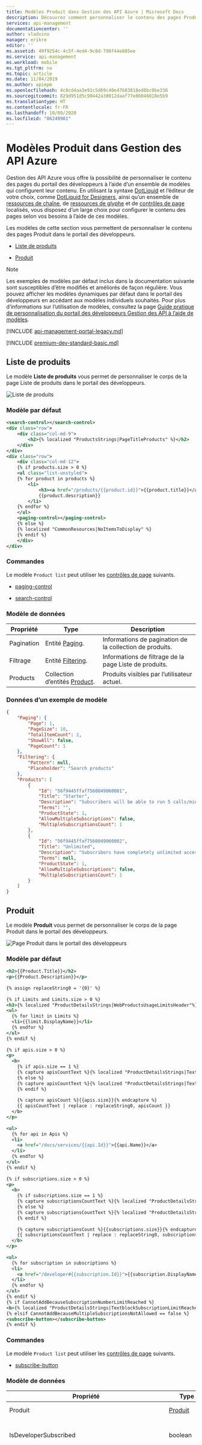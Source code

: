 ```yaml
---
title: Modèles Produit dans Gestion des API Azure | Microsoft Docs
description: Découvrez comment personnaliser le contenu des pages Produit dans le portail des développeurs Gestion des API Azure.
services: api-management
documentationcenter: ''
author: vladvino
manager: erikre
editor: ''
ms.assetid: 49f9254c-4c5f-4ed4-9c8d-798f44e805ee
ms.service: api-management
ms.workload: mobile
ms.tgt_pltfrm: na
ms.topic: article
ms.date: 11/04/2019
ms.author: apimpm
ms.openlocfilehash: 4c8cd4aa3e91c5d69c40e47683818ed8bc9be338
ms.sourcegitcommit: 829d951d5c90442a38012daaf77e86046018e5b9
ms.translationtype: HT
ms.contentlocale: fr-FR
ms.lasthandoff: 10/09/2020
ms.locfileid: "86249901"
---
```

# <a name="product-templates-in-azure-api-management"></a>Modèles Produit dans Gestion des API Azure

Gestion des API Azure vous offre la possibilité de personnaliser le contenu des pages du portail des développeurs à l’aide d’un ensemble de modèles qui configurent leur contenu. En utilisant la syntaxe [DotLiquid](http://dotliquidmarkup.org/) et l’éditeur de votre choix, comme [DotLiquid for Designers](https://github.com/dotliquid/dotliquid/wiki/DotLiquid-for-Designers), ainsi qu’un ensemble de [ressources de chaîne](api-management-template-resources.md#strings), de [ressources de glyphe](api-management-template-resources.md#glyphs) et de [contrôles de page](api-management-page-controls.md) localisés, vous disposez d’un large choix pour configurer le contenu des pages selon vos besoins à l’aide de ces modèles.  
  
 Les modèles de cette section vous permettent de personnaliser le contenu des pages Produit dans le portail des développeurs.  
  
-   [Liste de produits](#ProductList)  
  
-   [Produit](#Product)  
  
> [!NOTE]
>  Les exemples de modèles par défaut inclus dans la documentation suivante sont susceptibles d’être modifiés et améliorés de façon régulière. Vous pouvez afficher les modèles dynamiques par défaut dans le portail des développeurs en accédant aux modèles individuels souhaités. Pour plus d’informations sur l’utilisation de modèles, consultez la page [Guide pratique de personnalisation du portail des développeurs Gestion des API à l’aide de modèles](./api-management-developer-portal-templates.md).  

[!INCLUDE [api-management-portal-legacy.md](../../includes/api-management-portal-legacy.md)]

[!INCLUDE [premium-dev-standard-basic.md](../../includes/api-management-availability-premium-dev-standard-basic.md)]
  
##  <a name="product-list"></a><a name="ProductList"></a> Liste de produits  
 Le modèle **Liste de produits** vous permet de personnaliser le corps de la page Liste de produits dans le portail des développeurs.  
  
 ![Liste de produits](./media/api-management-product-templates/APIM_ProductsListTemplatePage.png "APIM_ProductsListTemplatePage")  
  
### <a name="default-template"></a>Modèle par défaut  
  
```xml  
<search-control></search-control>  
<div class="row">  
    <div class="col-md-9">  
        <h2>{% localized "ProductsStrings|PageTitleProducts" %}</h2>  
    </div>  
</div>  
<div class="row">  
    <div class="col-md-12">  
    {% if products.size > 0 %}  
    <ul class="list-unstyled">  
    {% for product in products %}  
        <li>  
            <h3><a href="/products/{{product.id}}">{{product.title}}</a></h3>  
            {{product.description}}  
        </li>     
    {% endfor %}  
    </ul>  
    <paging-control></paging-control>  
    {% else %}  
    {% localized "CommonResources|NoItemsToDisplay" %}  
    {% endif %}  
    </div>  
</div>  
```  
  
### <a name="controls"></a>Commandes  
 Le modèle `Product list` peut utiliser les [contrôles de page](api-management-page-controls.md) suivants.  
  
-   [paging-control](api-management-page-controls.md#paging-control)  
  
-   [search-control](api-management-page-controls.md#search-control)  
  
### <a name="data-model"></a>Modèle de données  
  
|Propriété|Type|Description|  
|--------------|----------|-----------------|  
|Pagination|Entité [Paging](api-management-template-data-model-reference.md#Paging).|Informations de pagination de la collection de produits.|  
|Filtrage|Entité [Filtering](api-management-template-data-model-reference.md#Filtering).|Informations de filtrage de la page Liste de produits.|  
|Products|Collection d’entités [Product](api-management-template-data-model-reference.md#Product).|Produits visibles par l’utilisateur actuel.|  
  
### <a name="sample-template-data"></a>Données d’un exemple de modèle  
  
```json  
{  
    "Paging": {  
        "Page": 1,  
        "PageSize": 10,  
        "TotalItemCount": 2,  
        "ShowAll": false,  
        "PageCount": 1  
    },  
    "Filtering": {  
        "Pattern": null,  
        "Placeholder": "Search products"  
    },  
    "Products": [  
        {  
            "Id": "56f9445ffaf7560049060001",  
            "Title": "Starter",  
            "Description": "Subscribers will be able to run 5 calls/minute up to a maximum of 100 calls/week.",  
            "Terms": "",  
            "ProductState": 1,  
            "AllowMultipleSubscriptions": false,  
            "MultipleSubscriptionsCount": 1  
        },  
        {  
            "Id": "56f9445ffaf7560049060002",  
            "Title": "Unlimited",  
            "Description": "Subscribers have completely unlimited access to the API. Administrator approval is required.",  
            "Terms": null,  
            "ProductState": 1,  
            "AllowMultipleSubscriptions": false,  
            "MultipleSubscriptionsCount": 1  
        }  
    ]  
}  
```  
  
##  <a name="product"></a><a name="Product"></a> Produit  
 Le modèle **Produit** vous permet de personnaliser le corps de la page Produit dans le portail des développeurs.  
  
 ![Page Produit dans le portail des développeurs](./media/api-management-product-templates/APIM_ProductPage.png "APIM_ProductPage")  
  
### <a name="default-template"></a>Modèle par défaut  
  
```xml  
<h2>{{Product.Title}}</h2>  
<p>{{Product.Description}}</p>  
  
{% assign replaceString0 = '{0}' %}  
  
{% if Limits and Limits.size > 0 %}  
<h3>{% localized "ProductDetailsStrings|WebProductsUsageLimitsHeader"%}</h3>  
<ul>  
  {% for limit in Limits %}  
  <li>{{limit.DisplayName}}</li>  
  {% endfor %}  
</ul>  
{% endif %}  
  
{% if apis.size > 0 %}  
<p>  
  <b>  
    {% if apis.size == 1 %}  
    {% capture apisCountText %}{% localized "ProductDetailsStrings|TextblockSingleApisCount" %}{% endcapture %}  
    {% else %}  
    {% capture apisCountText %}{% localized "ProductDetailsStrings|TextblockMultipleApisCount" %}{% endcapture %}  
    {% endif %}  
  
    {% capture apisCount %}{{apis.size}}{% endcapture %}  
    {{ apisCountText | replace : replaceString0, apisCount }}  
  </b>  
</p>  
  
<ul>  
  {% for api in Apis %}  
  <li>  
    <a href="/docs/services/{{api.Id}}">{{api.Name}}</a>  
  </li>  
  {% endfor %}  
</ul>  
{% endif %}  
  
{% if subscriptions.size > 0 %}  
<p>  
  <b>  
    {% if subscriptions.size == 1 %}  
    {% capture subscriptionsCountText %}{% localized "ProductDetailsStrings|TextblockSingleSubscriptionsCount" %}{% endcapture %}  
    {% else %}  
    {% capture subscriptionsCountText %}{% localized "ProductDetailsStrings|TextblockMultipleSubscriptionsCount" %}{% endcapture %}  
    {% endif %}  
  
    {% capture subscriptionsCount %}{{subscriptions.size}}{% endcapture %}  
    {{ subscriptionsCountText | replace : replaceString0, subscriptionsCount }}  
  </b>  
</p>  
  
<ul>  
  {% for subscription in subscriptions %}  
  <li>  
    <a href="/developer#{{subscription.Id}}">{{subscription.DisplayName}}</a>  
  </li>  
  {% endfor %}  
</ul>  
{% endif %}  
{% if CannotAddBecauseSubscriptionNumberLimitReached %}  
<b>{% localized "ProductDetailsStrings|TextblockSubscriptionLimitReached" %}</b>  
{% elsif CannotAddBecauseMultipleSubscriptionsNotAllowed == false %}  
<subscribe-button></subscribe-button>  
{% endif %}  
```  
  
### <a name="controls"></a>Commandes  
 Le modèle `Product list` peut utiliser les [contrôles de page](api-management-page-controls.md) suivants.  
  
-   [subscribe-button](api-management-page-controls.md#subscribe-button)  
  
### <a name="data-model"></a>Modèle de données  
  
|Propriété|Type|Description|  
|--------------|----------|-----------------|  
|Produit|[Produit](api-management-template-data-model-reference.md#Product)|Produit spécifié.|  
|IsDeveloperSubscribed|boolean|Si l’utilisateur actuel est abonné à ce produit.|  
|SubscriptionState|nombre|État de l’abonnement. Les états possibles sont :<br /><br /> -   `0 - suspended` : l’abonnement est bloqué et l’abonné ne peut appeler aucune API du produit.<br />-   `1 - active` : l’abonnement est actif.<br />-   `2 - expired` : l’abonnement a atteint sa date d’expiration et a été désactivé.<br />-   `3 - submitted` : la demande d’abonnement a été effectuée par le développeur, mais n’a pas encore été approuvée ou rejetée.<br />-   `4 - rejected` : la demande d’abonnement a été refusée par un administrateur.<br />-   `5 - cancelled` : l’abonnement a été annulé par le développeur ou l’administrateur.|  
|limites|tableau|Cette propriété est déconseillée et ne doit pas être utilisée.|  
|DelegatedSubscriptionEnabled|boolean|Indique si la [délégation](./api-management-howto-setup-delegation.md) est activée pour cet abonnement.|  
|DelegatedSubscriptionUrl|string|Si la délégation est activée, indique l’URL de l’abonnement délégué.|  
|IsAgreed|boolean|Si le produit est associé à un contrat, indique si l’utilisateur actuel a accepté les termes du contrat.|  
|Abonnements|Collection d’entités [Subscription summary](api-management-template-data-model-reference.md#SubscriptionSummary).|Abonnements au produit.|  
|Apis|Collection d’entités [API](api-management-template-data-model-reference.md#API).|API dans ce produit.|  
|CannotAddBecauseSubscriptionNumberLimitReached|boolean|Indique si l’utilisateur actuel est autorisé à s’abonner à ce produit en fonction de la limite d’abonnement.|  
|CannotAddBecauseMultipleSubscriptionsNotAllowed|boolean|Indique si l’utilisateur actuel est autorisé à s’abonner à ce produit en fonction de l’autorisation ou non de plusieurs abonnements.|  
  
### <a name="sample-template-data"></a>Données d’un exemple de modèle  
  
```json  
{  
    "Product": {  
        "Id": "56f9445ffaf7560049060001",  
        "Title": "Starter",  
        "Description": "Subscribers will be able to run 5 calls/minute up to a maximum of 100 calls/week.",  
        "Terms": "",  
        "ProductState": 1,  
        "AllowMultipleSubscriptions": false,  
        "MultipleSubscriptionsCount": 1  
    },  
    "IsDeveloperSubscribed": true,  
    "SubscriptionState": 1,  
    "Limits": [],  
    "DelegatedSubscriptionEnabled": false,  
    "DelegatedSubscriptionUrl": null,  
    "IsAgreed": false,  
    "Subscriptions": [  
        {  
            "Id": "56f9445ffaf7560049070001",  
            "DisplayName": "Starter  (default)"  
        }  
    ],  
    "Apis": [  
        {  
            "id": "56f9445ffaf7560049040001",  
            "name": "Echo API",  
            "description": null,  
            "serviceUrl": "http://echoapi.cloudapp.net/api",  
            "path": "echo",  
            "protocols": [  
                2  
            ],  
            "authenticationSettings": null,  
            "subscriptionKeyParameterNames": null  
        }  
    ],  
    "CannotAddBecauseSubscriptionNumberLimitReached": false,  
    "CannotAddBecauseMultipleSubscriptionsNotAllowed": true  
}  
```

## <a name="next-steps"></a>Étapes suivantes
Pour plus d’informations sur l’utilisation de modèles, consultez la page [Guide pratique de personnalisation du portail des développeurs Gestion des API à l’aide de modèles](api-management-developer-portal-templates.md).
